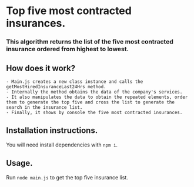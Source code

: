 # Top five most contracted insurances.

### This algorithm returns the list of the five most contracted insurance ordered from highest to lowest.

## How does it work?

    - Main.js creates a new class instance and calls the getMostHiredInsuranceLast24Hrs method.
    - Internally the method obtains the data of the company's services.
    - It also manipulates the data to obtain the repeated elements, order them to generate the top five and cross the list to generate the search in the insurance list.
    - Finally, it shows by console the five most contracted insurances.


## Installation instructions.

You will need install dependencies with `npm i`.

## Usage.

Run `node main.js` to get the top five insurance list.